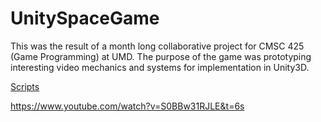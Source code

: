 # UnitySpaceGame

This was the result of a month long collaborative project for CMSC 425 (Game Programming) at UMD. 
The purpose of the game was prototyping interesting video mechanics and systems for implementation in Unity3D.  

<a href="assets/scripts">Scripts</a> 

https://www.youtube.com/watch?v=S0BBw31RJLE&t=6s 
